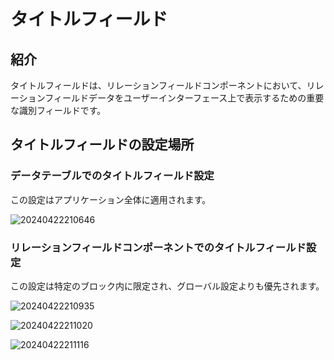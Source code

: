 # タイトルフィールド

## 紹介

タイトルフィールドは、リレーションフィールドコンポーネントにおいて、リレーションフィールドデータをユーザーインターフェース上で表示するための重要な識別フィールドです。

## タイトルフィールドの設定場所

### データテーブルでのタイトルフィールド設定

この設定はアプリケーション全体に適用されます。

![20240422210646](https://static-docs.nocobase.com/20240422210646.png)

### リレーションフィールドコンポーネントでのタイトルフィールド設定

この設定は特定のブロック内に限定され、グローバル設定よりも優先されます。

![20240422210935](https://static-docs.nocobase.com/20240422210935.png)

![20240422211020](https://static-docs.nocobase.com/20240422211020.png)

![20240422211116](https://static-docs.nocobase.com/20240422211116.png)


